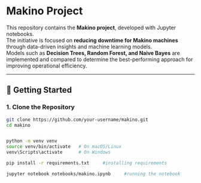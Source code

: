 # Makino Project

This repository contains the **Makino project**, developed with Jupyter notebooks.  
The initiative is focused on **reducing downtime for Makino machines** through data-driven insights and machine learning models.  
Models such as **Decision Trees, Random Forest, and Naive Bayes** are implemented and compared to determine the best-performing approach for improving operational efficiency.

---

## 🚀 Getting Started

### 1. Clone the Repository
```bash
git clone https://github.com/your-username/makino.git
cd makino


python -m venv venv
source venv/bin/activate   # On macOS/Linux
venv\Scripts\activate      # On Windows

pip install -r requirements.txt     #installing requirements

jupyter notebook notebooks/makino.ipynb     #running the notebook

